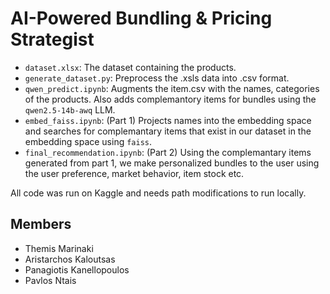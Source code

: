 # AI-Powered Bundling & Pricing Strategist

- `dataset.xlsx`: The dataset containing the products.
- `generate_dataset.py`: Preprocess the .xsls data into .csv format.
- `qwen_predict.ipynb`: Augments the item.csv with the names, categories of the products. Also adds complemantory items for bundles using the `qwen2.5-14b-awq` LLM.
- `embed_faiss.ipynb`: (Part 1) Projects names into the embedding space and searches for complemantary items that exist in our dataset in the embedding space using `faiss`. 
- `final_recommendation.ipynb`: (Part 2) Using the complemantary items generated from part 1, we make personalized bundles to the user using the user preference, market behavior, item stock etc.

All code was run on Kaggle and needs path modifications to run locally.

## Members
- Themis Marinaki
- Aristarchos Kaloutsas
- Panagiotis Kanellopoulos
- Pavlos Ntais